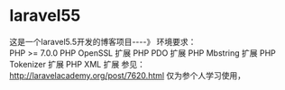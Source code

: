# laravel55
这是一个laravel5.5开发的博客项目----》
环境要求：<br>
		PHP >= 7.0.0
		PHP OpenSSL 扩展
		PHP PDO 扩展
		PHP Mbstring 扩展
		PHP Tokenizer 扩展
		PHP XML 扩展
		参见：http://laravelacademy.org/post/7620.html
		仅为参个人学习使用，
